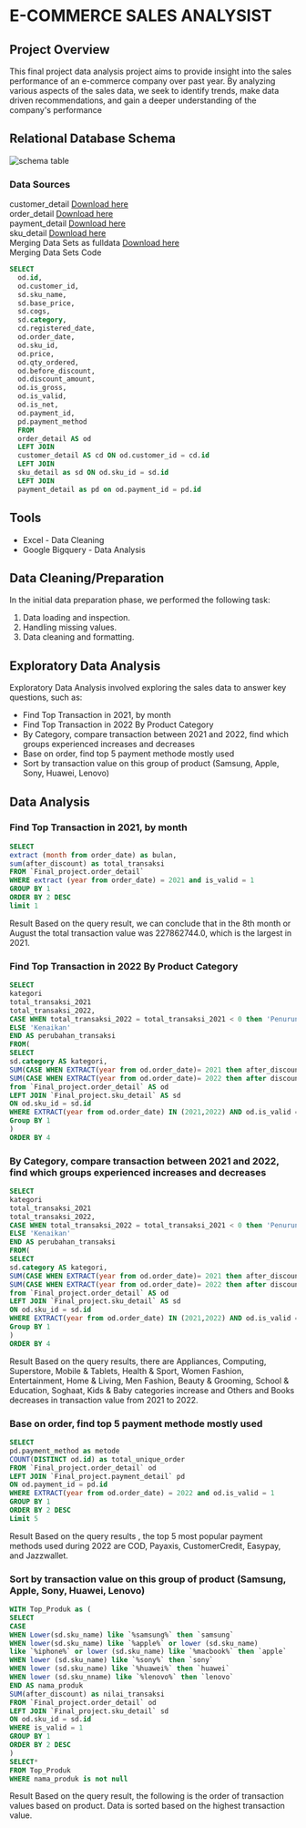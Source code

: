 # E-COMMERCE SALES ANALYSIST

## Project Overview
This final project data analysis project aims to provide insight into the sales performance of an e-commerce company over past year. By analyzing various aspects of the sales data, we seek to identify trends, make data driven recommendations, and gain a deeper understanding of the company's performance

## Relational Database Schema

![schema table](https://github.com/AhmadNurodin/Myskill-Tokopedia-SQL/assets/161307267/c4ba7b0c-2e8e-4602-a36b-ead7708622a7)


### Data Sources
customer_detail [Download here](https://drive.google.com/file/d/1iRonHkbVSz9p1PtHS8lPFWSHhg7knyVq/view?usp=sharing)        
order_detail [Download here](https://drive.google.com/file/d/1asKIIjJLCeYVlL3E3GrFk5uRbVlRntTj/view?usp=sharing)        
payment_detail [Download here](https://drive.google.com/file/d/1NEVvGR72B22191DP5zsd_P6_JZQLwzJd/view?usp=sharing)        
sku_detail [Download here](https://drive.google.com/file/d/1UoJdsQ7kgpw8wi8fQFH78cmnEBxjbHkk/view?usp=sharing)     
        Merging Data Sets as fulldata [Download here](https://drive.google.com/file/d/1RCN023Ljm_fuucM9YDxGYO0JOnR9uBb0/view?usp=sharing)        
Merging Data Sets Code
```sql
SELECT
  od.id,
  od.customer_id,
  sd.sku_name,
  sd.base_price,
  sd.cogs,
  sd.category,
  cd.registered_date,
  od.order_date,
  od.sku_id,
  od.price,
  od.qty_ordered,
  od.before_discount,
  od.discount_amount,
  od.is_gross,
  od.is_valid,
  od.is_net,
  od.payment_id,
  pd.payment_method
  FROM 
  order_detail AS od
  LEFT JOIN 
  customer_detail AS cd ON od.customer_id = cd.id
  LEFT JOIN
  sku_detail as sd ON od.sku_id = sd.id
  LEFT JOIN
  payment_detail as pd on od.payment_id = pd.id
```
## Tools 

- Excel - Data Cleaning
- Google Bigquery - Data Analysis

## Data Cleaning/Preparation

In the initial data preparation phase, we performed the following task:
1. Data loading and inspection.
2. Handling missing values.
3. Data cleaning and formatting.

## Exploratory Data Analysis

Exploratory Data Analysis involved exploring the sales data to answer key questions, such as:

- Find Top Transaction in 2021, by month
- Find Top Transaction in 2022 By Product Category
- By Category, compare transaction between 2021 and 2022, find which groups experienced increases and decreases
- Base on order, find top 5 payment methode mostly used
- Sort by transaction value on this group of product (Samsung, Apple, Sony, Huawei, Lenovo)

## Data Analysis

### Find Top Transaction in 2021, by month

```sql
SELECT
extract (month from order_date) as bulan,
sum(after_discount) as total_transaksi
FROM `Final_project.order_detail`
WHERE extract (year from order_date) = 2021 and is_valid = 1
GROUP BY 1
ORDER BY 2 DESC
limit 1 
```
Result
Based on the query result, we can conclude that in the 8th month or August the total transaction value was 227862744.0, which is the largest in 2021.


### Find Top Transaction in 2022 By Product Category

```sql
SELECT
kategori
total_transaksi_2021
total_transaksi_2022,
CASE WHEN total_transaksi_2022 = total_transaksi_2021 < 0 then 'Penurunan'
ELSE 'Kenaikan'
END AS perubahan_transaksi
FROM(
SELECT
sd.category AS kategori,
SUM(CASE WHEN EXTRACT(year from od.order_date)= 2021 then after_discount end) as total_transaksi_2021,
SUM(CASE WHEN EXTRACT(year from od.order_date)= 2022 then after discount end) as total_transaksi_2022,
from `Final_project.order_detail` AS od
LEFT JOIN `Final_project.sku_detail` AS sd
ON od.sku_id = sd.id
WHERE EXTRACT(year from od.order_date) IN (2021,2022) AND od.is_valid = 1
Group BY 1
)
ORDER BY 4
```


### By Category, compare transaction between 2021 and 2022, find which groups experienced increases and decreases

```sql
SELECT
kategori
total_transaksi_2021
total_transaksi_2022,
CASE WHEN total_transaksi_2022 = total_transaksi_2021 < 0 then 'Penurunan'
ELSE 'Kenaikan'
END AS perubahan_transaksi
FROM(
SELECT
sd.category AS kategori,
SUM(CASE WHEN EXTRACT(year from od.order_date)= 2021 then after_discount end) as total_transaksi_2021,
SUM(CASE WHEN EXTRACT(year from od.order_date)= 2022 then after discount end) as total_transaksi_2022,
from `Final_project.order_detail` AS od
LEFT JOIN `Final_project.sku_detail` AS sd
ON od.sku_id = sd.id
WHERE EXTRACT(year from od.order_date) IN (2021,2022) AND od.is_valid = 1
Group BY 1
)
ORDER BY 4
```
Result
Based on the query results, there are Appliances, Computing, Superstore, Mobile & Tablets, Health & Sport, Women Fashion, Entertainment, Home & Living, Men Fashion, Beauty & Grooming, School & Education, Soghaat, Kids & Baby categories increase and Others and Books decreases in transaction value from 2021 to 2022.

### Base on order, find top 5 payment methode mostly used

```sql
SELECT
pd.payment_method as metode
COUNT(DISTINCT od.id) as total_unique_order
FROM `Final_project.order_detail` od
LEFT JOIN `Final_project.payment_detail` pd
ON od.payment_id = pd.id
WHERE EXTRACT(year from od.order_date) = 2022 and od.is_valid = 1
GROUP BY 1
ORDER BY 2 DESC
Limit 5
```
Result
Based on the query results , the top 5 most popular payment methods used during 2022 are COD, Payaxis, CustomerCredit, Easypay, and Jazzwallet.


### Sort by transaction value on this group of product (Samsung, Apple, Sony, Huawei, Lenovo)

```sql
WITH Top_Produk as (
SELECT
CASE
WHEN Lower(sd.sku_name) like `%samsung%` then `samsung`
WHEN lower(sd.sku_name) like `%apple%` or lower (sd.sku_name)
like `%iphone%` or lower (sd.sku_name) like `%macbook%` then `apple`
WHEN lower (sd.sku_name) like `%sony%` then `sony`
WHEN lower (sd.sku_name) like `%huawei%` then `huawei`
WHEN lower (sd.sku_nname) like `%lenovo%` then `lenovo`
END AS nama_produk
SUM(after_discount) as nilai_transaksi
FROM `Final_project.order_detail` od
LEFT JOIN `Final_project.sku_detail` sd
ON od.sku_id = sd.id
WHERE is_valid = 1
GROUP BY 1
ORDER BY 2 DESC
)
SELECT*
FROM Top_Produk
WHERE nama_produk is not null
```
Result
Based on the query result, the following is the order of transaction values ​​based on product. Data is sorted based on the highest transaction value.
